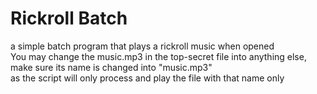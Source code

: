 # Rickroll Batch
a simple batch program that plays a rickroll music when opened
<br>
You may change the music.mp3 in the top-secret file into anything else, make sure its name is changed into "music.mp3" 
<br>
as the script will only process and play the file with that name only
